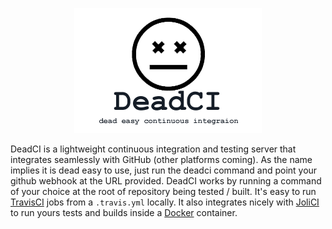 <p align="center"><img src="/media/deadci-logo.png" /></p>

DeadCI is a lightweight continuous integration and testing server that integrates seamlessly with GitHub (other platforms coming). As the name implies it is dead easy to use, just run the deadci command and point your github webhook at the URL provided. DeadCI works by running a command of your choice at the root of repository being tested / built. It's easy to run [TravisCI](https://travis-ci.org) jobs from a `.travis.yml` locally. It also integrates nicely with [JoliCI](https://github.com/jolicode/JoliCi) to run yours tests and builds inside a [Docker](https://www.docker.com) container. 
